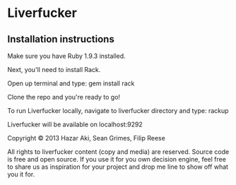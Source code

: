 # Liverfucker

## Installation instructions

Make sure you have Ruby 1.9.3 installed.

Next, you'll need to install Rack.

Open up terminal and type:
	gem install rack

Clone the repo and you're ready to go!

To run Liverfucker locally, navigate to liverfucker directory and type:
	rackup

Liverfucker will be available on localhost:9292

Copyright © 2013 Hazar Aki, Sean Grimes, Filip Reese

All rights to liverfucker content (copy and media) are reserved. Source code is free and open source. If you use it for you own decision engine, feel free to share us as inspiration for your project and drop me line to show off what you it for.

